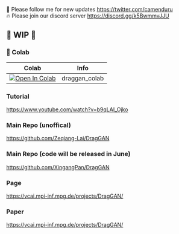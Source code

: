🐣 Please follow me for new updates https://twitter.com/camenduru <br />
🔥 Please join our discord server https://discord.gg/k5BwmmvJJU

## 🚦 WIP 🚦

### 🦒 Colab

| Colab | Info
| --- | --- |
[![Open In Colab](https://colab.research.google.com/assets/colab-badge.svg)](https://colab.research.google.com/github/camenduru/DragGAN-colab/blob/main/draggan_colab.ipynb) | draggan_colab

### Tutorial 
https://www.youtube.com/watch?v=b9qLAI_Ojko

### Main Repo (unoffical)
https://github.com/Zeqiang-Lai/DragGAN

### Main Repo (code will be released in June)
https://github.com/XingangPan/DragGAN

### Page
https://vcai.mpi-inf.mpg.de/projects/DragGAN/

### Paper
https://vcai.mpi-inf.mpg.de/projects/DragGAN/

